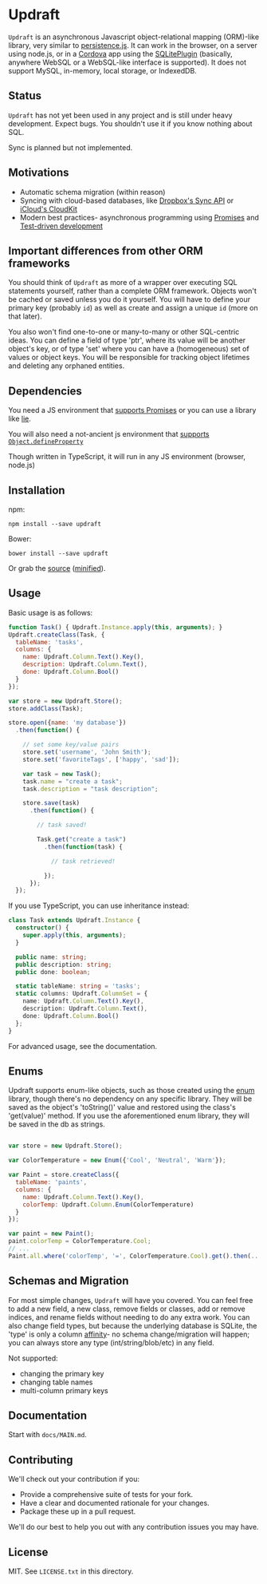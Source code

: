 # Updraft

`Updraft` is an asynchronous Javascript object-relational mapping (ORM)-like library, very similar to
[persistence.js](https://github.com/coresmart/persistencejs).  It can work in the browser, on a server using
node.js, or in a [Cordova](https://cordova.apache.org/) app using the [SQLitePlugin](https://github.com/brodysoft/Cordova-SQLitePlugin)
(basically, anywhere WebSQL or a WebSQL-like interface is supported).  It does not support MySQL, in-memory,
local storage, or IndexedDB.

## Status
`Updraft` has not yet been used in any project and is still under heavy development.  Expect bugs.
You shouldn't use it if you know nothing about SQL.

Sync is planned but not implemented.

## Motivations
* Automatic schema migration (within reason)
* Syncing with cloud-based databases, like [Dropbox's Sync API](https://www.dropbox.com/developers/sync)
  or [iCloud's CloudKit](https://developer.apple.com/icloud/documentation/cloudkit-storage/)
* Modern best practices- asynchronous programming using [Promises](https://www.promisejs.org/) and
  [Test-driven development](http://en.wikipedia.org/wiki/Test-driven_development)

## Important differences from other ORM frameworks
You should think of `Updraft` as more of a wrapper over executing SQL statements yourself, rather than a complete ORM
framework.  Objects won't be cached or saved unless you do it yourself.  You will have to define your primary key
(probably `id`) as well as create and assign a unique `id` (more on that later).

You also won't find one-to-one or many-to-many or other SQL-centric ideas.  You can define a field of type 'ptr',
where its value will be another object's key, or of type 'set' where you can have a (homogeneous) set of values or
object keys.  You will be responsible for tracking object lifetimes and deleting any orphaned entities.

## Dependencies
You need a JS environment that [supports Promises](http://caniuse.com/#feat=promises) or you can use a library like
[lie](https://github.com/calvinmetcalf/lie).

You will also need a not-ancient js environment that [supports `Object.defineProperty`](http://kangax.github.io/compat-table/es5/#Object.defineProperty)

Though written in TypeScript, it will run in any JS environment (browser, node.js)

## Installation

npm:

    npm install --save updraft

Bower:

    bower install --save updraft

Or grab the [source](https://github.com/arolson101/updraft/dist/updraft.js) ([minified](https://github.com/arolson101/updraft/dist/updraft.min.js)).

## Usage

Basic usage is as follows:
```javascript
function Task() { Updraft.Instance.apply(this, arguments); }
Updraft.createClass(Task, {
  tableName: 'tasks',
  columns: {
    name: Updraft.Column.Text().Key(),
    description: Updraft.Column.Text(),
    done: Updraft.Column.Bool()
  }
});

var store = new Updraft.Store();
store.addClass(Task);

store.open({name: 'my database'})
  .then(function() {

    // set some key/value pairs
    store.set('username', 'John Smith');
    store.set('favoriteTags', ['happy', 'sad']);

    var task = new Task();
    task.name = "create a task";
    task.description = "task description";

    store.save(task)
      .then(function() {

        // task saved!

        Task.get("create a task")
          .then(function(task) {

            // task retrieved!

          });
      });
  });
```

If you use TypeScript, you can use inheritance instead:

```ts
class Task extends Updraft.Instance {
  constructor() {
    super.apply(this, arguments);
  }

  public name: string;
  public description: string;
  public done: boolean;

  static tableName: string = 'tasks';
  static columns: Updraft.ColumnSet = {
    name: Updraft.Column.Text().Key(),
    description: Updraft.Column.Text(),
    done: Updraft.Column.Bool()
  };
}
```
For advanced usage, see the documentation.

## Enums

Updraft supports enum-like objects, such as those created using the [enum](https://github.com/adrai/enum) library, though
there's no dependency on any specific library.  They will be saved as the object's 'toString()' value and restored using the
class's 'get(value)' method.  If you use the aforementioned enum library, they will be saved in the db as strings.

```javascript

var store = new Updraft.Store();

var ColorTemperature = new Enum({'Cool', 'Neutral', 'Warm'});

var Paint = store.createClass({
  tableName: 'paints',
  columns: {
    name: Updraft.Column.Text().Key(),
    colorTemp: Updraft.Column.Enum(ColorTemperature)
  }
});

var paint = new Paint();
paint.colorTemp = ColorTemperature.Cool;
// ...
Paint.all.where('colorTemp', '=', ColorTemperature.Cool).get().then(...);

```

## Schemas and Migration
For most simple changes, `Updraft` will have you covered.  You can feel free to add a new field, a new class, remove
fields or classes, add or remove indices, and rename fields without needing to do any extra work.  You can also change
field types, but because the underlying database is SQLite, the 'type' is only a column
[affinity](https://www.sqlite.org/datatype3.html)- no schema change/migration will happen; you can always store any
type (int/string/blob/etc) in any field.

Not supported:
* changing the primary key
* changing table names
* multi-column primary keys

## Documentation

Start with `docs/MAIN.md`.

## Contributing

We'll check out your contribution if you:

* Provide a comprehensive suite of tests for your fork.
* Have a clear and documented rationale for your changes.
* Package these up in a pull request.

We'll do our best to help you out with any contribution issues you may have.

## License

MIT. See `LICENSE.txt` in this directory.
